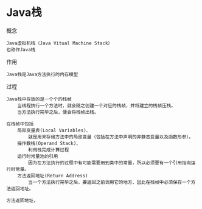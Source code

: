 
# Java栈

概念

    Java虚拟机栈（Java Vitual Machine Stack）
    也称作Java栈

作用
    
    Java栈是Java方法执行的内存模型
   
过程   
    
    Java栈中存放的是一个个的栈帧
        当线程执行一个方法时，就会随之创建一个对应的栈帧，并将建立的栈帧压栈。
        当方法执行完毕之后，便会将栈帧出栈。

    在栈帧中包括
        局部变量表(Local Variables)、
            就是用来存储方法中的局部变量（包括在方法中声明的非静态变量以及函数形参）。
        操作数栈(Operand Stack)、
            利用栈完成计算过程
        运行时常量池的引用
            因为在方法执行的过程中有可能需要用到类中的常量，所以必须要有一个引用指向运行时常量。
        方法返回地址(Return Address)
            当一个方法执行完毕之后，要返回之前调用它的地方，因此在栈帧中必须保存一个方法返回地址。

    方法返回地址，
